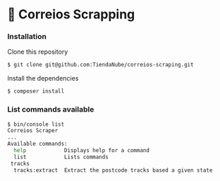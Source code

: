 # 🤖️ Correios Scrapping

### Installation

Clone this repository
```bash
$ git clone git@github.com:TiendaNube/correios-scraping.git
```

Install the dependencies
```bash
$ composer install
```

### List commands available
```bash
$ bin/console list                
Correios Scraper
...
Available commands:
  help            Displays help for a command
  list            Lists commands
 tracks
  tracks:extract  Extract the postcode tracks based a given state
```
